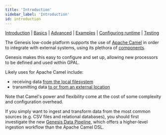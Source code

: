 ```yaml
---
title: 'Introduction'
sidebar_label: 'Introduction'
id: introduction
---
```


[Introduction](/server-modules/integration/apache-camel/introduction/)  | [Basics](/server-modules/integration/apache-camel/basics) | [Advanced](/server-modules/integration/apache-camel/advanced) | [Examples](/server-modules/integration/apache-camel/examples) | [Configuring runtime](/server-modules/integration/apache-camel/configuring-runtime) | [Testing](/server-modules/integration/apache-camel/testing)

The Genesis low-code platform supports the use of [Apache Camel](https://camel.apache.org/) in order to integrate with external systems, using its plethora of [components](https://camel.apache.org/components/3.16.x/index.html).

Genesis makes this easy to configure and set up, allowing new processors to be defined and used within GPAL.

Likely uses for Apache Camel include:

* receiving data [from the local filesystem](/getting-started/use-cases/loading-feed-data/overview/)
* transmitting data [to or from an external location](/getting-started/use-cases/loading-feed-data/sftp-and-encryption/)

Note that Camel's power and flexibility come at the cost of some complexity and configuration overhead.

If you simply want to ingest and transform data from the most common sources (e.g. CSV files and relational databases), you should first investigate the new [Genesis Data Pipeline](/server-modules/integration/data-pipeline/introduction/), which offers a higher-level ingestion workflow than the Apache Camel DSL.
